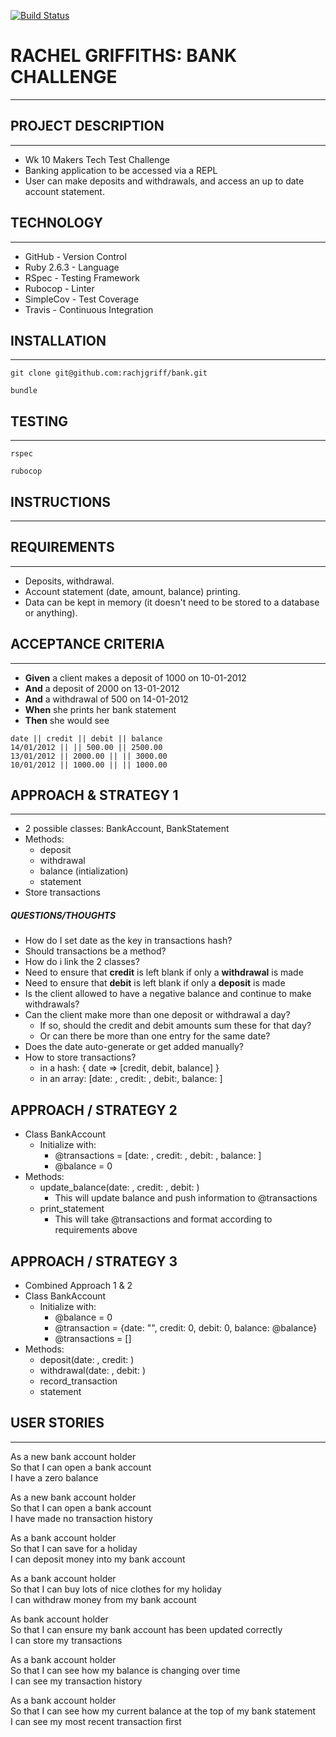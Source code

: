 [![Build Status](https://travis-ci.com/rachjgriff/bank.svg?branch=master)](https://travis-ci.com/rachjgriff/bank)

# RACHEL GRIFFITHS: BANK CHALLENGE
----------
## PROJECT DESCRIPTION
----------
* Wk 10 Makers Tech Test Challenge
* Banking application to be accessed via a REPL
* User can make deposits and withdrawals, and access an up to date account statement.

## TECHNOLOGY
---------
* GitHub - Version Control
* Ruby 2.6.3 - Language
* RSpec - Testing Framework
* Rubocop - Linter
* SimpleCov - Test Coverage
* Travis - Continuous Integration

## INSTALLATION
---------
```
git clone git@github.com:rachjgriff/bank.git

bundle
```

## TESTING
---------
```
rspec

rubocop
```

## INSTRUCTIONS
---------

## REQUIREMENTS
---------
* Deposits, withdrawal.
* Account statement (date, amount, balance) printing.
* Data can be kept in memory (it doesn't need to be stored to a database or anything).

## ACCEPTANCE CRITERIA
---------
* **Given** a client makes a deposit of 1000 on 10-01-2012
* **And** a deposit of 2000 on 13-01-2012
* **And** a withdrawal of 500 on 14-01-2012
* **When** she prints her bank statement
* **Then** she would see

```
date || credit || debit || balance
14/01/2012 || || 500.00 || 2500.00
13/01/2012 || 2000.00 || || 3000.00
10/01/2012 || 1000.00 || || 1000.00
```

## APPROACH & STRATEGY 1
---------
* 2 possible classes: BankAccount, BankStatement
* Methods:
  * deposit
  * withdrawal
  * balance (intialization)
  * statement
* Store transactions

##### QUESTIONS/THOUGHTS
* How do I set date as the key in transactions hash?
* Should transactions be a method?
* How do i link the 2 classes?
* Need to ensure that **credit** is left blank if only a **withdrawal** is made
* Need to ensure that **debit** is left blank if only a **deposit** is made
* Is the client allowed to have a negative balance and continue to make withdrawals?
* Can the client make more than one deposit or withdrawal a day?
  * If so, should the credit and debit amounts sum these for that day?
  * Or can there be more than one entry for the same date?
* Does the date auto-generate or get added manually?
* How to store transactions?
  * in a hash: { date => [credit, debit, balance] }
  * in an array: [date: , credit: , debit:, balance: ]

## APPROACH / STRATEGY 2

* Class BankAccount
  * Initialize with:
    * @transactions = [date: , credit: , debit: , balance: ]
    * @balance = 0
* Methods:
  * update_balance(date: , credit: , debit: )
    * This will update balance and push information to @transactions
  * print_statement
    * This will take @transactions and format according to requirements above

## APPROACH / STRATEGY 3

* Combined Approach 1 & 2
* Class BankAccount
  * Initialize with:
    * @balance = 0
    * @transaction = {date: "", credit: 0, debit: 0, balance: @balance}
    * @transactions = []
* Methods:
  * deposit(date: , credit: )
  * withdrawal(date: , debit: )
  * record_transaction
  * statement


## USER STORIES
---------

As a new bank account holder  
So that I can open a bank account  
I have a zero balance

As a new bank account holder  
So that I can open a bank account  
I have made no transaction history

As a bank account holder    
So that I can save for a holiday  
I can deposit money into my bank account

As a bank account holder  
So that I can buy lots of nice clothes for my holiday  
I can withdraw money from my bank account

As bank account holder  
So that I can ensure my bank account has been updated correctly  
I can store my transactions

As a bank account holder  
So that I can see how my balance is changing over time  
I can see my transaction history

As a bank account holder  
So that I can see how my current balance at the top of my bank statement  
I can see my most recent transaction first
